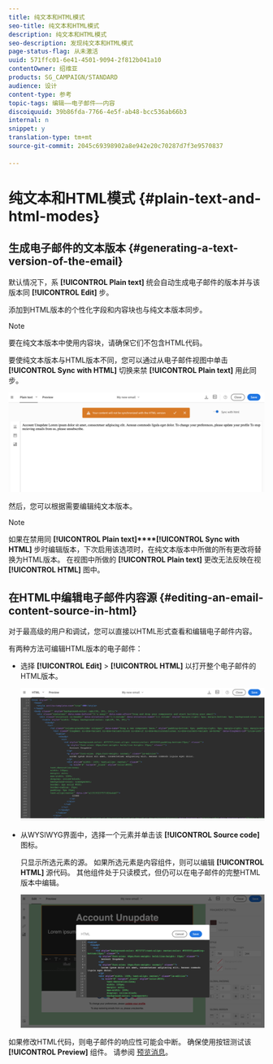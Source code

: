 ```yaml
---
title: 纯文本和HTML模式
seo-title: 纯文本和HTML模式
description: 纯文本和HTML模式
seo-description: 发现纯文本和HTML模式
page-status-flag: 从未激活
uuid: 571ffc01-6e41-4501-9094-2f812b041a10
contentOwner: 绍维亚
products: SG_CAMPAIGN/STANDARD
audience: 设计
content-type: 参考
topic-tags: 编辑——电子邮件——内容
discoiquuid: 39b86fda-7766-4e5f-ab48-bcc536ab66b3
internal: n
snippet: y
translation-type: tm+mt
source-git-commit: 2045c69398902a8e942e20c70287d7f3e9570837

---
```



# 纯文本和HTML模式 {#plain-text-and-html-modes}

## 生成电子邮件的文本版本 {#generating-a-text-version-of-the-email}

默认情况下，系 **[!UICONTROL Plain text]** 统会自动生成电子邮件的版本并与该版本同 **[!UICONTROL Edit]** 步。

添加到HTML版本的个性化字段和内容块也与纯文本版本同步。

>[!NOTE]
>
>要在纯文本版本中使用内容块，请确保它们不包含HTML代码。

要使纯文本版本与HTML版本不同，您可以通过从电子邮件视图中单击 **[!UICONTROL Sync with HTML]** 切换来禁 **[!UICONTROL Plain text]** 用此同步。

![](assets/email_designer_textversion.png)

然后，您可以根据需要编辑纯文本版本。

>[!NOTE]
>
>如果在禁用同 **[!UICONTROL Plain text]****[!UICONTROL Sync with HTML]** 步时编辑版本，下次启用该选项时，在纯文本版本中所做的所有更改将替换为HTML版本。 在视图中所做的 **[!UICONTROL Plain text]** 更改无法反映在视 **[!UICONTROL HTML]** 图中。

## 在HTML中编辑电子邮件内容源 {#editing-an-email-content-source-in-html}

对于最高级的用户和调试，您可以直接以HTML形式查看和编辑电子邮件内容。

有两种方法可编辑HTML版本的电子邮件：

* 选择 **[!UICONTROL Edit]** &gt; **[!UICONTROL HTML]** 以打开整个电子邮件的HTML版本。

   ![](assets/email_designer_html1.png)

* 从WYSIWYG界面中，选择一个元素并单击该 **[!UICONTROL Source code]** 图标。

   只显示所选元素的源。 如果所选元素是内容组件，则可以编辑 **[!UICONTROL HTML]** 源代码。 其他组件处于只读模式，但仍可以在电子邮件的完整HTML版本中编辑。

   ![](assets/email_designer_html2.png)

如果修改HTML代码，则电子邮件的响应性可能会中断。 确保使用按钮测试该 **[!UICONTROL Preview]** 组件。 请参阅 [预览消息](../../sending/using/previewing-messages.md)。
